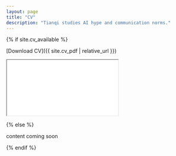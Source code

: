 ```yaml
---
layout: page
title: "CV"
description: "Tianqi studies AI hype and communication norms."
---
```


<div class="cv-page" markdown="1">
{% if site.cv_available %}

[Download CV]({{ site.cv_pdf | relative_url }})

<div class="cv-container desktop-only">
  <iframe src="{{ site.cv_pdf | relative_url }}#page=1&zoom=page-fit" title="Tianqi Kou CV" loading="lazy"></iframe>
  </div>

<div class="cv-container mobile-only">
  <canvas id="cv-canvas" aria-label="CV preview page 1"></canvas>
</div>

<!-- Load PDF.js from CDN for mobile canvas rendering; if it fails we'll fall back to an iframe -->
<script src="https://cdnjs.cloudflare.com/ajax/libs/pdf.js/2.16.105/pdf.min.js" integrity="sha512-4VvZg0I2jm7pnFKbH9ZsNGyYmpm0Xr3m3u3lCPZ3H1b9o6z1CNPuX6sF1ahKN6M3WJrQrsXO1HQa7h7oZ7q3/Q==" crossorigin="anonymous" referrerpolicy="no-referrer"></script>
<script>
  (function() {
    const pdfUrl = '{{ site.cv_pdf | absolute_url | uri_escape }}';
    const canvas = document.getElementById('cv-canvas');
    const getAvailableHeight = () => {
      const container = canvas ? canvas.parentElement : null;
      if (!container) return window.innerHeight;
      const rect = container.getBoundingClientRect();
      const viewportH = window.innerHeight || document.documentElement.clientHeight || 600;
      // leave a small margin below the preview
      return Math.max(200, viewportH - rect.top - 16);
    };

    const mountFallbackIframe = () => {
      if (!canvas) return;
      const container = canvas.parentElement;
      if (!container) return;
      container.innerHTML = '';
      const iframe = document.createElement('iframe');
      iframe.src = pdfUrl + '#page=1&zoom=page-fit';
      iframe.title = 'Tianqi Kou CV';
      iframe.loading = 'lazy';
      iframe.style.width = '100%';
      iframe.style.height = getAvailableHeight() + 'px';
      iframe.style.border = 'none';
      container.appendChild(iframe);
    };

    if (!canvas) return;
    if (!window['pdfjsLib']) { mountFallbackIframe(); return; }

    try {
      pdfjsLib.GlobalWorkerOptions.workerSrc = 'https://cdnjs.cloudflare.com/ajax/libs/pdf.js/2.16.105/pdf.worker.min.js';
    } catch (e) { /* no-op if pdfjsLib missing */ }

    const renderPage = async () => {
      try {
        const containerEl = canvas.parentElement;
        const containerWidth = containerEl.clientWidth;
        const maxHeight = getAvailableHeight();
        const pdf = await pdfjsLib.getDocument(pdfUrl).promise;
        const page = await pdf.getPage(1);
        const viewport = page.getViewport({ scale: 1 });
        // Fit-to-screen: respect both width and available height
        const scaleW = containerWidth / viewport.width;
        const scaleH = maxHeight / viewport.height;
        const scale = Math.min(scaleW, scaleH);
        const scaled = page.getViewport({ scale });
        const context = canvas.getContext('2d');
        canvas.width = Math.floor(scaled.width);
        canvas.height = Math.floor(scaled.height);
        // Ensure container height matches the rendered page to avoid internal scrollbars
        containerEl.style.height = Math.floor(scaled.height) + 'px';
        await page.render({ canvasContext: context, viewport: scaled }).promise;
      } catch (e) {
        console.error('Failed to render CV preview', e);
        // Fallback to iframe if rendering fails for any reason
        mountFallbackIframe();
      }
    };

    // Render once ready and on resize
    if (document.readyState === 'complete' || document.readyState === 'interactive') {
      renderPage();
    } else {
      document.addEventListener('DOMContentLoaded', renderPage);
    }
    window.addEventListener('resize', () => { requestAnimationFrame(renderPage); });
  })();
</script>

{% else %}

content coming soon

{% endif %}
</div>


